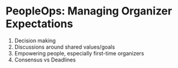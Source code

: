 # PeopleOps: Managing Organizer Expectations
1. Decision making
1. Discussions around shared values/goals
1. Empowering people, especially first-time organizers
1. Consensus vs Deadlines
